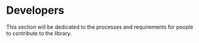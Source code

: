 # Developers
This section will be dedicated to the processes and requirements for people to contribute to the library.